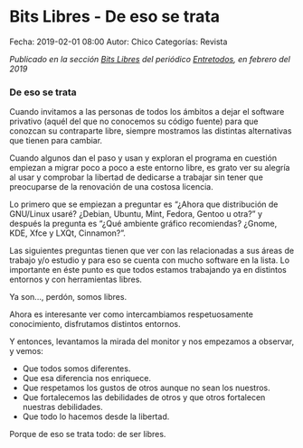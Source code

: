 Bits Libres - De eso se trata
==================================

Fecha: 2019-02-01 08:00
Autor: Chico
Categorías: Revista

_Publicado en la sección [Bits Libres](http://www.gulag.org.mx/revista/2016-05-10-Bits-Libres.html) del periódico [Entretodos](http://periodicoentretodos.com/), en febrero del 2019_

<!-- break -->

### De eso se trata

Cuando invitamos a las personas de todos los ámbitos a dejar el software privativo (aquél del que no conocemos su código fuente) para que conozcan su contraparte libre, siempre mostramos las distintas alternativas que tienen para cambiar.

Cuando algunos dan el paso y usan y exploran el programa en cuestión empiezan a migrar poco a poco a este entorno libre, es grato ver su alegría al usar y comprobar la libertad de dedicarse a trabajar sin tener que preocuparse de la renovación de una costosa licencia.

Lo primero que se empiezan a preguntar es “¿Ahora que distribución de GNU/Linux usaré? ¿Debian, Ubuntu, Mint, Fedora, Gentoo u otra?” y después la pregunta es “¿Qué ambiente gráfico recomiendas? ¿Gnome, KDE, Xfce y LXQt, Cinnamon?”.

Las siguientes preguntas tienen que ver con las relacionadas a sus áreas de trabajo y/o estudio y para eso se cuenta con mucho software en la lista. Lo importante en éste punto es que todos estamos trabajando ya en distintos entornos y con herramientas libres. 

Ya son..., perdón, somos libres.

Ahora es interesante ver como intercambiamos respetuosamente conocimiento, disfrutamos distintos  entornos.

Y entonces, levantamos la mirada del monitor y nos empezamos a observar, y vemos:

* Que todos somos diferentes.
* Que esa diferencia nos enriquece.
* Que respetamos los gustos de otros aunque no sean los nuestros.
* Que fortalecemos las debilidades de otros y  que otros fortalecen nuestras debilidades.
* Que todo lo hacemos desde la libertad.

Porque de eso se trata todo: de ser libres.
